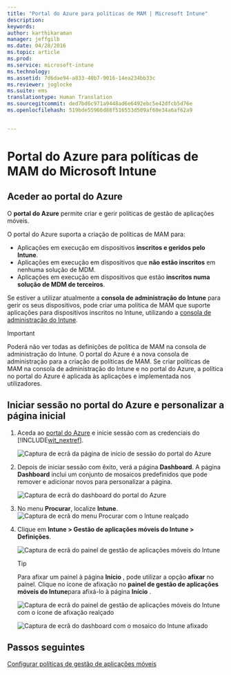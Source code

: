 ```yaml
---
title: "Portal do Azure para políticas de MAM | Microsoft Intune"
description: 
keywords: 
author: karthikaraman
manager: jeffgilb
ms.date: 04/28/2016
ms.topic: article
ms.prod: 
ms.service: microsoft-intune
ms.technology: 
ms.assetid: 7d6dae94-a833-40b7-9016-14ea234bb33c
ms.reviewer: joglocke
ms.suite: ems
translationtype: Human Translation
ms.sourcegitcommit: ded7bd6c971a9448ad6e6492ebc5e42dfcb5d76e
ms.openlocfilehash: 519bde55966d88f516553d509af60e34a6af62a9


---
```


# Portal do Azure para políticas de MAM do Microsoft Intune
## Aceder ao portal do Azure
O **portal do Azure** permite criar e gerir políticas de gestão de aplicações móveis.

O portal do Azure suporta a criação de políticas de MAM para:
- Aplicações em execução em dispositivos **inscritos e geridos pelo Intune**.
- Aplicações em execução em dispositivos que **não estão inscritos** em nenhuma solução de MDM.
- Aplicações em execução em dispositivos que estão **inscritos numa solução de MDM de terceiros**.

Se estiver a utilizar atualmente a **consola de administração do Intune** para gerir os seus dispositivos, pode criar uma política de MAM que suporte aplicações para dispositivos inscritos no Intune, utilizando a [consola de administração do Intune](configure-and-deploy-mobile-application-management-policies-in-the-microsoft-intune-console.md).
>[!IMPORTANT]
> Poderá não ver todas as definições de política de MAM na consola de administração do Intune. O portal do Azure é a nova consola de administração para a criação de políticas de MAM. Se criar políticas de MAM na consola de administração do Intune e no portal do Azure, a política no portal do Azure é aplicada às aplicações e implementada nos utilizadores.

## Iniciar sessão no portal do Azure e personalizar a página inicial

1.  Aceda ao [portal do Azure](https://portal.azure.com) e inicie sessão com as credenciais do [!INCLUDE[wit_nextref](../includes/wit_nextref_md.md)].

    ![Captura de ecrã da página de início de sessão do portal do Azure](../media/AppManagement/AzurePortal_MAMSigninPage.png)

2.  Depois de iniciar sessão com êxito, verá a página **Dashboard**. A página **Dashboard** inclui um conjunto de mosaicos predefinidos que pode remover e adicionar novos para personalizar a página.

    ![Captura de ecrã do dashboard do portal do Azure](../media/AppManagement/AzurePortal_MAMStartboard_NoMAM.png)

3.  No menu **Procurar**, localize **Intune**.![ Captura de ecrã do menu Procurar com o Intune realçado](../media/AppManagement/AzurePortal_MAM_Browse_Intune.png)

4.  Clique em **Intune > Gestão de aplicações móveis do Intune > Definições**.

    ![Captura de ecrã do painel de gestão de aplicações móveis do Intune](../media/AppManagement/AzurePortal_MAM_Mainblade.png)

    > [!TIP]
    > Para afixar um painel à página **Início** , pode utilizar a opção **afixar** no painel.  Clique no ícone de afixação no **painel de gestão de aplicações móveis do Intune**para afixá-lo à página **Início** .

    ![Captura de ecrã do painel de gestão de aplicações móveis do Intune com o ícone de afixação realçado](../media/AppManagement/AzurePortal_MAM_PinBladeAction.png)

    ![Captura de ecrã do dashboard com o mosaico do Intune afixado](../media/AppManagement/AzurePortal_MAM_Startboard_withMAM.png)
## Passos seguintes
[Configurar políticas de gestão de aplicações móveis](get-ready-to-configure-mobile-app-management-policies-with-microsoft-intune.md)



<!--HONumber=Jun16_HO4-->


